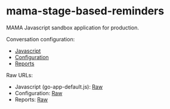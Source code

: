 # mama-stage-based-reminders
MAMA Javascript sandbox application for production.

Conversation configuration:

* [Javascript](https://github.com/praekelt/mama-sms/)
* [Configuration](config.json)
* [Reports](reports.json)

Raw URLs:

* Javascript (go-app-default.js): [Raw](https://raw.githubusercontent.com/praekelt/mama-sms/develop/go-app-default.js)
* Configuration: [Raw](https://raw.githubusercontent.com/praekelt/go-equity-nation/develop/mama-prd/config.json)
* Reports: [Raw](https://raw.githubusercontent.com/praekelt/go-equity-nation/develop/mama-prd/reports.json)
